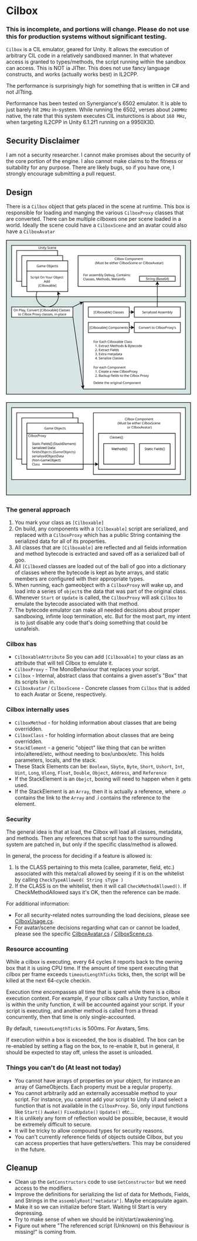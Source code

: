 # Cilbox

### This is incomplete, and portions will change. Please do not use this for production systems without significant testing.

`Cilbox` is a CIL emulator, geared for Unity. It allows the execution of arbitrary CIL code in a relatively sandboxed manner. In that whatever access is granted to types/methods, the script running within the sandbox can access.  This is NOT ia JITter.  This does not use fancy language constructs, and works (actually works best) in IL2CPP.

The performance is surprisingly high for something that is written in C# and not JITting.

Performance has been tested on Synergiance's 6502 emulator.  It is able to just barely hit `2MHz` in-system. While running the 6502, verses about `240MHz` native, the rate that this system executes CIL insturctions is about `168 MHz`, when targeting IL2CPP in Unity 6.1.2f1 running on a 9950X3D.

## Security Disclaimer

I am not a security researcher. I cannot make promises about the security of the core portion of the engine. I also cannot make claims to the fitness or suitability for any purpose.  There are likely bugs, so if you have one, I strongly encourage submitting a pull request.

## Design

There is a `Cilbox` object that gets placed in the scene at runtime. This box
is responsible for loading and manging the various `CilboxProxy` classes that
are converted.  There can be multiple cilboxes one per scene loaded in a world.
Ideally the scene could have a `CilboxScene` and an avatar could also have a `CilboxAvatar`

![Build Process](Docs/buildprocess.svg)

![Run Process](Docs/runprocess.svg)

### The general approach
1. You mark your class as `[Cilboxable]`
2. On build, any components with a `[Cilboxable]` script are serialized, and replaced with a `CilboxProxy` which has a public String containing the serialized data for all of its properties.
3. All classes that are `[Cilboxable]` are reflected and all fields information and method bytecode is extracted and saved off as a serialized ball of goo.
4. All `[Cilbox`ed classes are loaded out of the ball of goo into a dictionary of classes where the bytecode is kept as byte arrays, and static members are configured with their appropriate types.
5. When running, each gameobject with a `CilboxProxy` will wake up, and load into a series of `object`s the data that was part of the original class.
6. Whenever `Start` or `Update` is called, the `CilboxProxy` will ask `Cilbox` to emulate the bytecode associated with that method.
7. The bytecode emulator can make all needed decisions about proper sandboxing, infinte loop termination, etc. But for the most part, my intent is to just disable any code that's doing something that could be usnafeish.

### Cilbox has
 * `CilboxableAttribute` So you can add `[Cilboxable]` to your class as an attribute that will tell Cilbox to emulate it.
 * `CilboxProxy` - The MonoBehaviour that replaces your script.
 * `Cilbox` - Internal, abstract class that contains a given asset's "Box" that its scripts live in.
 * `CilboxAvatar` / `CilboxScene` - Concrete classes from `Cilbox` that is added to each Avatar or Scene, respectively.

### Cilbox internally uses
 * `CilboxMethod` - for holding information about classes that are being overridden.
 * `CilboxClass` - for holding information about classes that are being overridden.
 * `StackElement` - a generic "object" like thing that can be written into/altered/etc, without needing to box/unbox/etc.  This holds parameters, locals, and the stack.
 * These Stack Elements can be: `Boolean`, `Sbyte`, `Byte`, `Short`, `Ushort`, `Int`, `Uint`, `Long`, `Ulong`, `Float`, `Double`, `Object`, `Address`, and `Reference`
 * If the StackElement is an `Obejct`, boxing will need to happen when it gets used.
 * If the StackElement is an `Array`, then it is actually a reference, where .o contains the link to the `Array` and .i contains the reference to the element.

### Security

The general idea is that at load, the Cilbox will load all classes, metadata, and methods.  Then any references that script has to the surrounding system are patched in, but only if the specific class/method is allowed.

In general, the process for deciding if a feature is allowed is:
1. Is the CLASS pertaining to this meta (callee, parameter, field, etc.) associated with this meta/call allowed by seeing if it is on the whitelist by calling `CheckTypeAllowed( String sType )`
2. If the CLASS is on the whitelist, then it will call `CheckMethodAllowed()`.  If CheckMethodAllowed says it's OK, then the reference can be made.

For additional information:
 * For all security-related notes surrounding the load decisions, please see [CilboxUsage.cs](Packages/com.cnlohr.cilbox/CilboxUsage.cs). 
 * For avatar/scene decisions regarding what can or cannot be loaded, please see the specific [CilboxAvatar.cs](Packages/com.cnlohr.cilbox/CilboxAvatar.cs) / [CilboxScene.cs](Packages/com.cnlohr.cilbox/CilboxScene.cs). 

### Resource accounting

While a cilbox is executing, every 64 cycles it reports back to the owning box that it is using CPU time.  If the amount of time spent executing that cilbox per frame exceeds `timeoutLengthTicks` ticks, then, the script will be killed at the next 64-cycle checkin.

Execution time encompasses all time that is spent while there is a cilbox execution context.  For example, if your cilbox calls a Unity function, while it is within the unity function, it will be accounted against your script.  If your script is executing, and another method is called from a thread concurrently, then that time is only single-accounted.

By default, `timeoutLengthTicks` is 500ms.  For Avatars, 5ms.

If execution within a box is exceeded, the box is disabled.  The box can be re-enabled by setting a flag on the box, to re-enable it, but in general, it should be expected to stay off, unless the asset is unloaded.

### Things you can't do (At least not today)
 * You cannot have arrays of properties on your object, for instance an array of GameObjects.  Each property must be a regular property.
 * You cannot arbitrarily add an externally accessable method to your script. For instance, you cannot add your script to Unity UI and select a function that is not available in the `CilboxProxy`.  So, only input functions like `Start()` `Awake()` `FixedUpdate()` `Update()` etc...
 * It is unlikely any form of reflection would be possible, because, it would be extremely difficult to secure.
 * It will be tricky to allow compound types for security reasons.
 * You can't currently reference fields of objects outside Cilbox, but you can access properties that have getters/setters.  This may be considered in the future.

## Cleanup
 * Clean up the `GetConstructors` code to use `GetConstructor` but we need access to the modifiers.
 * Improve the definitions for serializing the list of data for Methods, Fields, and Strings in the `assemblyRoot["metadata"]`. Maybe encapsulate again.  
 * Make it so we can initialize before Start.  Waiting til Start is very depressing.
 * Try to make sense of when we should be init/start/awakening'ing.
 * Figure out where "The referenced script (Unknown) on this Behaviour is missing!" is coming from.


